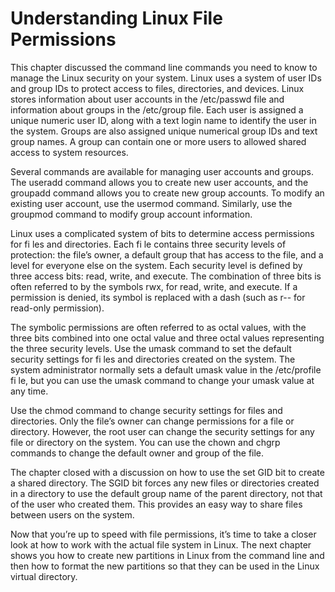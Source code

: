 # Understanding Linux File Permissions

This chapter discussed the command line commands you need to know to manage the Linux security on your system. Linux uses a system of user IDs and group IDs to protect access to files, directories, and devices. Linux stores information about user accounts in the /etc/passwd file and information about groups in the /etc/group file. Each user is assigned a unique numeric user ID, along with a text login name to identify the user in the system. Groups are also assigned unique numerical group IDs and text group names. A group can contain one or more users to allowed shared access to system resources.

Several commands are available for managing user accounts and groups. The useradd command allows you to create new user accounts, and the groupadd command allows you to create new group accounts. To modify an existing user account, use the usermod command. Similarly, use the groupmod command to modify group account information.

Linux uses a complicated system of bits to determine access permissions for fi les and directories. Each fi le contains three security levels of protection: the file’s owner, a default group that has access to the file, and a level for everyone else on the system. Each security level is defined by three access bits: read, write, and execute. The combination of three bits is often referred to by the symbols rwx, for read, write, and execute. If a permission is denied, its symbol is replaced with a dash (such as r-- for read-only permission).

The symbolic permissions are often referred to as octal values, with the three bits combined into one octal value and three octal values representing the three security levels. Use the umask command to set the default security settings for fi les and directories created on the system. The system administrator normally sets a default umask value in the /etc/profile fi le, but you can use the umask command to change your umask value at any time.

Use the chmod command to change security settings for files and directories. Only the file’s owner can change permissions for a file or directory. However, the root user can change the security settings for any file or directory on the system. You can use the chown and chgrp commands to change the default owner and group of the file.

The chapter closed with a discussion on how to use the set GID bit to create a shared directory. The SGID bit forces any new files or directories created in a directory to use the default group name of the parent directory, not that of the user who created them. This provides an easy way to share files between users on the system.

Now that you’re up to speed with file permissions, it’s time to take a closer look at how to work with the actual file system in Linux. The next chapter shows you how to create new partitions in Linux from the command line and then how to format the new partitions so that they can be used in the Linux virtual directory.